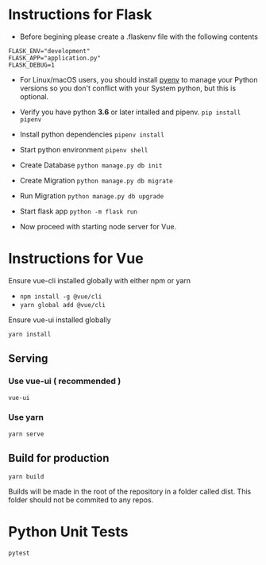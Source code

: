 # Instructions for Flask

- Before begining please create a .flaskenv file with the following contents

```
FLASK_ENV="development"
FLASK_APP="application.py"
FLASK_DEBUG=1
```

- For Linux/macOS users, you should install [pyenv](https://github.com/pyenv/pyenv)
to manage your Python versions so you don't conflict with your System python, but
this is optional.

- Verify you have python **3.6** or later intalled and pipenv.
`pip install pipenv`

 - Install python dependencies
`pipenv install`

- Start python environment `pipenv shell`

- Create Database `python manage.py db init`

- Create Migration `python manage.py db migrate`

- Run Migration `python manage.py db upgrade`

- Start flask app `python -m flask run`

- Now proceed with starting node server for Vue.

# Instructions for Vue

Ensure vue-cli installed globally with either npm or yarn

- `npm install -g @vue/cli`
- `yarn global add @vue/cli`


Ensure vue-ui installed globally


```
yarn install
```

## Serving

### Use vue-ui ( recommended )

```
vue-ui
```

### Use yarn
```
yarn serve
```

## Build for production
```
yarn build
```

Builds will be made in the root of the repository in a folder called dist. This folder should not be commited to any repos.

# Python Unit Tests

```
pytest
```

